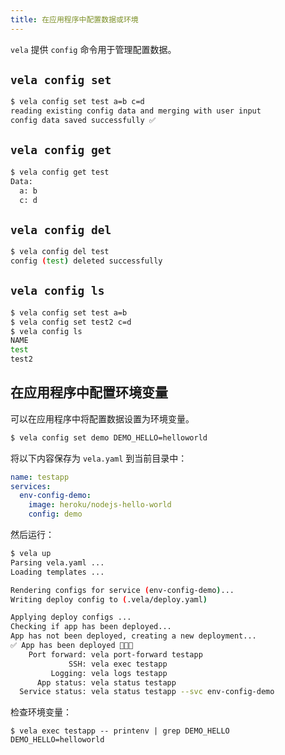 ```yaml
---
title: 在应用程序中配置数据或环境
---
```


`vela` 提供 `config` 命令用于管理配置数据。

## `vela config set`

```bash
$ vela config set test a=b c=d
reading existing config data and merging with user input
config data saved successfully ✅
```

## `vela config get`

```bash
$ vela config get test
Data:
  a: b
  c: d
```

## `vela config del`

```bash
$ vela config del test
config (test) deleted successfully
```

## `vela config ls`

```bash
$ vela config set test a=b
$ vela config set test2 c=d
$ vela config ls
NAME
test
test2
```

## 在应用程序中配置环境变量

可以在应用程序中将配置数据设置为环境变量。

```bash
$ vela config set demo DEMO_HELLO=helloworld
```

将以下内容保存为 `vela.yaml` 到当前目录中： 

```yaml
name: testapp
services:
  env-config-demo:
    image: heroku/nodejs-hello-world
    config: demo
```

然后运行：
```bash
$ vela up
Parsing vela.yaml ...
Loading templates ...

Rendering configs for service (env-config-demo)...
Writing deploy config to (.vela/deploy.yaml)

Applying deploy configs ...
Checking if app has been deployed...
App has not been deployed, creating a new deployment...
✅ App has been deployed 🚀🚀🚀
    Port forward: vela port-forward testapp
             SSH: vela exec testapp
         Logging: vela logs testapp
      App status: vela status testapp
  Service status: vela status testapp --svc env-config-demo
```

检查环境变量：

```
$ vela exec testapp -- printenv | grep DEMO_HELLO
DEMO_HELLO=helloworld
```
